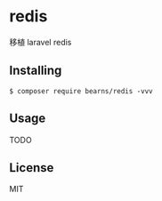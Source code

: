 # redis

移植 laravel redis

## Installing

```shell
$ composer require bearns/redis -vvv
```

## Usage

TODO

## License

MIT